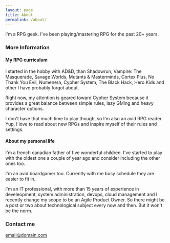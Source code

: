 ```yaml
---
layout: page
title: About
permalink: /about/
---
```


I'm a RPG geek. I've been playing/mastering RPG for the past 20+ years.


### More Information

#### My RPG curriculum

I started in the hobby with AD&D, than Shadowrun, Vampire: The Masquerade, Savage Worlds, Mutants & Masterminds, Cortex Plus, No Thank You Evil, Numenera, Cypher System, The Black Hack, Hero Kids and other I have probably forgot about.

Right now, my attention is geared toward Cypher System because it provides a great balance between simple rules, lazy GMing and heavy character options.

I don't have that much time to play though, so I'm also an avid RPG reader. Yup, I love to read about new RPGs and inspire myself of their rules and settings. 

#### About my personal life

I'm a french canadian father of five wonderful children. I've started to play with the oldest one a couple of year ago and consider including the other ones too.

I'm an avid boardgamer too. Currently with me busy schedule they are easier to fit in.

I'm an IT professional, with more than 15 years of experience in develeopment, system administration, devops, cloud management and I recently change my scope to be an Agile Product Owner. So there might be a post or two about technological subject every now and then. But it won't be the norm.

### Contact me

[email@domain.com](mailto:email@domain.com)
<!--stackedit_data:
eyJoaXN0b3J5IjpbMTYwOTUyNDY0OF19
-->